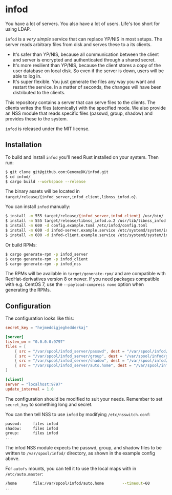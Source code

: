 # infod

You have a lot of servers. You also have a lot of users. Life's too short for
using LDAP.

`infod` is a *very simple* service that can replace YP/NIS in most setups. The
server reads arbitrary files from disk and serves these to a its clients.

* It's safer than YP/NIS, because all communication between the client and
  server is encrypted and authenticated through a shared secret.
* It's more resilient than YP/NIS, because the client stores a copy of the user
  database on local disk. So even if the server is down, users will be able to
  log in.
* It's super flexible. You just generate the files any way you want and restart
  the service. In a matter of seconds, the changes will have been distributed to
  the clients.

This repository contains a server that can serve files to the clients. The
clients writes the files (atomically) with the specified mode. We also provide
an NSS module that reads specific files (passwd, group, shadow) and provides
these to the system.

`infod` is released under the MIT license.

## Installation

To build and install `infod` you'll need Rust installed on your system. Then run:

```bash
$ git clone git@github.com:GenomeDK/infod.git
$ cd infod/
$ cargo build --workspace --release
```

The binary assets will be located in `target/release/{infod_server,infod_client,libnss_infod.o}`.

You can install `infod` manually:

```bash
$ install -m 555 target/release/{infod_server,infod_client} /usr/bin/
$ install -m 555 target/release/libnss_infod.o.2 /usr/lib/libnss_infod.so.2
$ install -m 600 -d config.example.toml /etc/infod/config.toml
$ install -m 600 -d infod-server.example.service /etc/systemd/system/infod-server.service
$ install -m 600 -d infod-client.example.service /etc/systemd/system/infod-client.service
```

Or build RPMs:

```bash
$ cargo generate-rpm -p infod_server
$ cargo generate-rpm -p infod_client
$ cargo generate-rpm -p infod_nss
```

The RPMs will be available in `target/generate-rpm/` and are compatible with
RedHat-derivatives version 8 or newer. If you need packages compatible with e.g.
CentOS 7, use the `--payload-compress none` option when generating the RPMs.

## Configuration

The configuration looks like this:

```toml
secret_key = "hejmeddigjeghedderkaj"

[server]
listen_on = "0.0.0.0:9797"
files = [
    { src = "/var/spool/infod_server/passwd", dest = "/var/spool/infod/passwd", mode = 0o444 },
    { src = "/var/spool/infod_server/group", dest = "/var/spool/infod/group", mode = 0o444 },
    { src = "/var/spool/infod_server/shadow", dest = "/var/spool/infod/shadow", mode = 0o000 },
    { src = "/var/spool/infod_server/auto.home", dest = "/var/spool/infod/auto.home", mode = 0o400 },
]

[client]
server = "localhost:9797"
update_interval = 1.0
```

The configuration should be modified to suit your needs. Remember to set
`secret_key` to something long and secret.

You can then tell NSS to use `infod` by modifying `/etc/nsswitch.conf`:

```bash
passwd:     files infod
shadow:     files infod
group:      files infod
...
```

The infod NSS module expects the passwd, group, and shadow files to be written
to `/var/spool/infod/` directory, as shown in the example config above.

For `autofs` mounts, you can tell it to use the local maps with in
`/etc/auto.master`:

```bash
/home       file:/var/spool/infod/auto.home        --timeout=60
...
```
